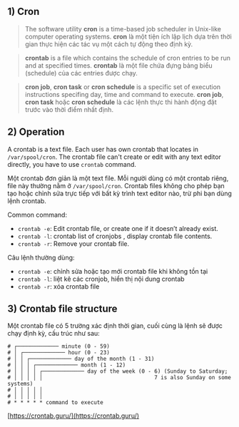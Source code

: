 ## 1) Cron
>The software utility **cron** is a time-based job scheduler in Unix-like computer operating systems.
**cron** là một tiện ích lập lịch dựa trên thời gian thực hiện các tác vụ một cách tự động theo định kỳ.

>**crontab** is a file which contains the schedule of cron entries to be run and at specified times. 
**crontab** là một file chứa đựng bảng biểu (schedule) của các entries được chạy.

>**cron job**, **cron task** or **cron schedule** is a specific set of execution instructions specifing day, time and command to execute.
**cron job**, **cron task** hoặc **cron schedule** là các lệnh thực thi hành động đặt trước vào thời điểm nhất định.

## 2) Operation
A crontab is a text file. Each user has own crontab that locates in `/var/spool/cron`. The crontab file can't create or edit with any text editor directly, you have to use `crontab` command. 

Một crontab đơn giản là một text file. Mỗi người dùng có một crontab riêng, file này thường nằm ở `/var/spool/cron`. Crontab files không cho phép bạn tạo hoặc chỉnh sửa trực tiếp với bất kỳ trình text editor nào, trừ phi bạn dùng lệnh crontab.

Common command:
- `crontab -e`:    Edit crontab file, or create one if it doesn’t already exist.
- `crontab -l`:    crontab list of cronjobs , display crontab file contents.
- `crontab -r`:    Remove your crontab file.

Câu lệnh thường dùng:
- `crontab -e`: chỉnh sửa hoặc tạo mới crontab file khi không tồn tại
- `crontab -l`:  liệt kê các cronjob, hiển thị nội dung crontab
- `crontab -r`: xóa crontab file

## 3) Crontab file structure
Một crontab file có 5 trường xác định thời gian, cuối cùng là lệnh sẽ được chạy định kỳ, cấu trúc như sau:
```
# ┌───────────── minute (0 - 59)
# │ ┌───────────── hour (0 - 23)
# │ │ ┌───────────── day of the month (1 - 31)
# │ │ │ ┌───────────── month (1 - 12)
# │ │ │ │ ┌───────────── day of the week (0 - 6) (Sunday to Saturday;
# │ │ │ │ │                                   7 is also Sunday on some systems)
# │ │ │ │ │
# │ │ │ │ │
# * * * * * command to execute
```
[https://crontab.guru/](https://crontab.guru/)
